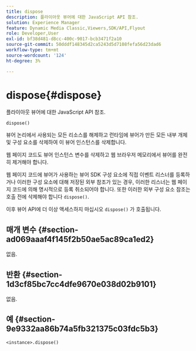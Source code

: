 ```yaml
---
title: dispose
description: 플라이아웃 뷰어에 대한 JavaScript API 참조.
solution: Experience Manager
feature: Dynamic Media Classic,Viewers,SDK/API,Flyout
role: Developer,User
exl-id: bf38d481-d8cc-400c-9017-bcb3471f2a10
source-git-commit: 50dddf148345d2ca5243d5d7108fefa56d23dad6
workflow-type: tm+mt
source-wordcount: '124'
ht-degree: 3%

---
```


# dispose{#dispose}

플라이아웃 뷰어에 대한 JavaScript API 참조.

`dispose()`

뷰어 논리에서 사용되는 모든 리소스를 해제하고 런타임에 뷰어가 만든 모든 내부 개체 및 구성 요소를 삭제하여 이 뷰어 인스턴스를 삭제합니다.

웹 페이지 코드도 뷰어 인스턴스 변수를 삭제하고 웹 브라우저 메모리에서 뷰어를 완전히 제거해야 합니다.

웹 페이지 코드에 뷰어가 사용하는 뷰어 SDK 구성 요소에 직접 이벤트 리스너를 등록하거나 이러한 구성 요소에 대해 저장된 외부 참조가 있는 경우, 이러한 리스너는 웹 페이지 코드에 의해 명시적으로 등록 취소되어야 합니다. 또한 이러한 외부 구성 요소 참조는 호출 전에 삭제해야 합니다 `dispose()`.

이후 뷰어 API에 더 이상 액세스하지 마십시오 `dispose()` 가 호출됩니다.

## 매개 변수 {#section-ad069aaaf4f145f2b50ae5ac89ca1ed2}

없음.

## 반환 {#section-1d3cf85bc7cc4dfe9670e038d02b9101}

없음.

## 예 {#section-9e9332aa86b74a5fb321375c03fdc5b3}

```
<instance>.dispose()
```
